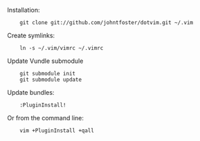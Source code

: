 Installation:

````
    git clone git://github.com/johntfoster/dotvim.git ~/.vim
````

Create symlinks:

````
    ln -s ~/.vim/vimrc ~/.vimrc
````

Update Vundle submodule

````
    git submodule init
    git submodule update
````

Update bundles:

````
    :PluginInstall!
````

Or from the command line:

````
    vim +PluginInstall +qall
````
